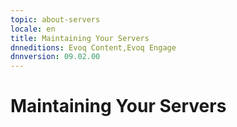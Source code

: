 ```yaml
---
topic: about-servers
locale: en
title: Maintaining Your Servers
dnneditions: Evoq Content,Evoq Engage
dnnversion: 09.02.00
---
```


# Maintaining Your Servers